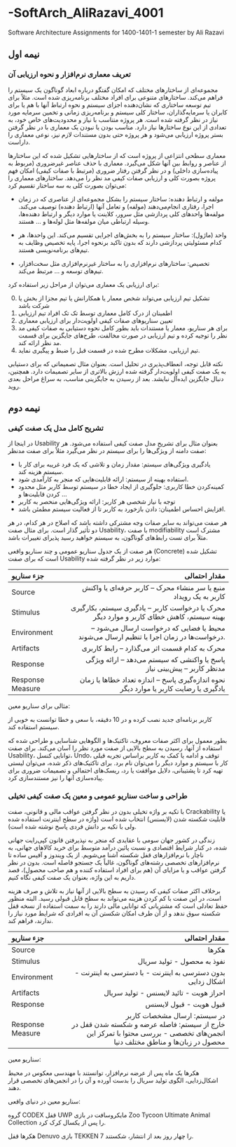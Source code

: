 # -SoftArch_AliRazavi_4001
Software Architecture Assignments for 1400-1401-1 semester by Ali Razavi 

## نیمه اول

### تعریف معماری نرم‌افزار و نحوه ارزیابی آن

مجموعه‌ای از ساختارهای مختلف که امکان گفتگو درباره ابعاد گوناگون یک سیستم را فراهم می‌کند. ساختارهای متنوعی برای افراد مختلف برنامه‌ریزی شده است. مثلاً برای تیم توسعه ساختاری که نشان‌دهنده اجزای سیستم و نحوه ارتباط آنها با هم یا برای کابران یا سرمایه‌گذاران، ساختار کلی سیستم و برنامه‌ریزی زمانی و تخمین سرمایه مورد نیاز در نظر گرفته شده است. هر پروژه متناسب با نیاز و محدودیت‌های خاص خود، به تعدادی از این نوع ساختارها نیاز دارد. مناسب بودن یا نبودن یک معماری با در نظر گرفتن بستر پروژه ارزیابی می‌شود و هر پروژه حتی بدون مستندات لازم نیز، نوعی معماری را داراست.

معماری سطحی انتزاعی از پروژه است که از ساختارهایی تشکیل شده که این ساختارها از عناصر و روابط بین آنها شکل می‌گیرد. معماری با حذف عناصر غیرضروری (مربوط به پیاده‌سازی داخلی) و در نظر گرفتن رفتار ضروری (مرتبط با صفات کیفی) امکان فهم پروژه بصورت کلی و ارزیابی صفات کیفی مد نظر را می‌دهد.
ساختارهای معماری را می‌توان بصورت کلی به سه ساختار تقسیم کرد:

- مولفه و ارتباط دهنده: ساختار سیستم را بشکل مجموعه‌ای از عناصری که در زمان اجرا، رفتاری انجام‌می‌دهند (مولفه) و تعامل آنها (ارتباط دهنده) توصیف می‌کند. مولفه‌ها واحدهای کلی پردازشی مثل سرور، کلاینت یا موارد دیگر و ارتباط دهنده‌ها، وسیله ارتباطی میان مولفه‌ها مثل لوله‌ها و ... هستند.

- واحد (ماژول): ساختار سیستم را به بخش‌های اجرایی تقسیم می‌کند. این واحدها، هر کدام مسئولیتی پردازشی دارند که بدون تاکید برنحوه اجرا، پایه تخصیص وظایف به تیم‌های برنامه‌نویسی هستند.

- تخصیص: ساختارهای نرم‌افزاری را به ساختار غیرنرم‌افزاری مثل سخت‌افزار، تیم‌های توسعه و ... مرتبط می‌کند.

برای ارزیابی یک معماری می‌توان از مراحل زیر استفاده کرد:

0. تشکیل تیم ارزیابی می‌تواند شخص معمار یا همکارانش یا تیم مجزا از بخش یا شرکت باشد
1. اطمینان از درک کامل معماری توسط تک تک افراد تیم ارزیابی
2. تعیین سناریوهای صفات کیفی اولویت‌دار برای ارزیابی معماری
3. برای هر سناریو، معمار یا مستندات باید بطور کامل نحوه دستیابی به صفات کیفی مد نظر را توجیه کرده و تیم ارزیابی در صورت مخالفت، طرح‌های جایگزین برای قسمت مد نظر ارائه کند.
4. تیم ارزیابی، مشکلات مطرح شده در قسمت قبل را ضبط و پیگیری نماید.

نکته قابل توجه، انعطاف‌پذیری در تحلیل است. بعنوان مثال تصمیماتی که برای دستیابی به یک صفت کیفی اولویت‌دار گرفته شده ارزش بالاتری از سایر تصمیمات دارد. همچنین، دنبال جایگزین ایده‌آل نبایشد. بعد از رسیدن به جایگزینی مناسب، به سراغ مراحل بعدی روید.


## نیمه دوم

### تشریح کامل مدل یک صفت کیفی

در اینجا از Usability بعنوان مثال برای تشریح مدل صفت کیفی استفاده می‌شود.
هر صفت دامنه از ویژگی‌ها را برای سیستم در نظر می‌گیرد مثلاً برای صفت مدنظر:

- یادگیری ویژگی‌های سیستم: مقدار زمان و تلاشی که یک فرد غریبه برای کار با سیستم هزینه کند.
- استفاده بهینه از سیستم: ارائه قابلیت‌هایی که منجر به کارآمدی شود.
- کمینه‌کردن خطا کاربری: جلوگیری از ایجاد خطا در سیستم توسط کاربر مثل محدود کردن قابلیت‌ها و ...
- توجه با نیاز شخصی هر کاربر: ارائه ویژگی‌هایی منحصر به کاربر
- افزایش احساس اطمینان: دادن بازخورد به کاربر تا از فعالیت سیستم مطمئن باشد.

هر صفت می‌تواند به سایر صفات وجه مشترکی داشته باشد که اصلاح در هر کدام، در هر دو تأثیر گذار است. برای مثال صفت Usability، با صفت modifiability مشترک است مثلاً برای تست رابط‌های گوناگون، به سیستم خواهید رسید پذیرای تغییرات باشد.

هر صفت از یک جدول سناریو عمومی و چند سناریو واقعی (Concrete) تشکیل شده است که برای صفت Usability موارد زیر در نظر گرفته شده:

| جزء سناریو | مقدار احتمالی |
| :------------- | -------------: |
| Source | منبع یا سر منشاء محرک – کاربر حرفه‌ای یا واکنش کاربر به یک رویداد |
| Stimulus | محرک یا درخواست کاربر – یادگیری سیستم، بکارگیری بهینه سیستم، کاهش خطای کاربر و موارد دیگر |
| Environment | محیط یا فضایی که درخواست ارسال می‌شود – درخواست‌ها در زمان اجرا یا تنظیم ارسال می‌شوند. |
| Artifacts | محرک به کدام قسمت اثر می‌گذارد – رابط کاربری |
| Response | پاسخ یا واکنشی که سیستم می‌دهد – ارائه ویژگی مدنظر کاربر – پیش‌بینی نیاز |
| Response Measure | نحوه اندازه‌گیری پاسخ – اندازه تعداد خطاها یا زمان یادگیری یا رضایت کاربر یا موارد دیگر |

مثالی برای سناریو معین:

کاربر برنامه‌ای جدید نصب کرده و در 10 دقیقه، با سعی و خطا توانست به خوبی از سیستم استفاده کند.

بطور معمول برای اکثر صفات معروف، تاکتیک‌ها و الگوهایی شناسایی و طراحی شده که استفاده از آنها، رسیدن به سطح بالایی از صفت مورد نظر را آسان می‌کند. برای صفت Usability، توانایی کنسل، Undo، توقف و ادامه یا کمک به کاربر براساس تجربه قبلی کار با سیستم و موارد دیگر را می‌توان نام برد. برای تاکتیک‌های ذکر شده، می‌توان لیستی تهیه کرد تا پشتیبانی، دلایل موافقت یا رد، ریسک‌های احتمالی و تصمیمات ضروری برای پیاده‌سازی آنها را نیز مستندسازی کرد.

### طراحی و ساخت سناریو عمومی و معین یک صفت کیفی تخیلی

با تکیه بر واژه تخیلی بدون در نظر گرفتن عواقب مالی و قانونی، صفت Crackability یا قابلیت شکسته شدن (لایسنس) انتخاب شده است (واژه در سطح اینترنت استفاده شده ولی با تکیه بر دانش فردی پاسخ نوشته شده است).

زندگی در کشور جهان سومی با عقایدی که منجر به نپذیرفتن قانون کپی‌رایت جهانی شده، در کنار شرایط اقتصادی و نسبت پائین درآمد متوسط برای خرید کالاهای جهانی، به ناچار با نرم‌افزارهای قفل شکسته آشنا می‌شویم. از یک ویندوز و آفیس ساده تا نرم‌افزارهای تخصصی رشته‌های گوناگون، غالباً یک جستجو فاصله است. بدون در نظر گرفتن عواقب و یا مزایای آن (هم برای افراد استفاده کننده و هم صاحب محصول)، قصد داریم به این واژه، بعنوان یک صفت کیفی نگاه کنیم.

برخلاف اکثر صفات کیفی که رسیدن به سطح بالایی از آنها نیاز به تلاش و صرف هزینه است، در این صفت با کم کردن هزینه می‌تواند به سطح قابل قبولی رسید. البته منظور حفظ تعادلی است که مشتریانی که توانایی مالی دارند را به سمت استفاده از نسخه قفل شکسته سوق ندهد و از آن طرف امکان شکستن آن به افرادی که شرایط مورد نیاز را ندارند، فراهم کند.

| جزء سناریو | مقدار احتمالی |
| :------------- | ------------: |
| Source | هکرها |
| Stimulus | نفوذ به محصول - تولید سریال |
| Environment | بدون دسترسی به اینترنت - با دسترسی به اینترنت - اشکال زدایی |
| Artifacts | احراز هویت - تائید لایسنس - تولید سریال |
| Response | قبول هویت - قبول لایسنس |
| Response Measure | در سیستم: ارسال مشخصات کاربر <br> خارج از سیستم: فاصله عرضه و شکسته شدن قفل در انجمن‌های تخصصی - بررسی محتوا با تمرکز این محصول در زبان‌ها و مناطق مختلف دنیا |

سناریو معین:

هکرها یک ماه پس از عرضه نرم‌افزار، توانستند با مهندسی معکوس در محیط اشکال‌زدایی، الگوی تولید سریال را بدست آورده و آن را در انجمن‌های تخصصی قرار دهند.

سناریو معین در دنیای واقعی:

گروه CODEX قفل UWP مایکروسافت در بازی Zoo Tycoon Ultimate Animal Collection را پس از یکسال کرک کرد.

هکرها قفل Denuvo بازی TEKKEN 7 را چهار روز بعد از انتشار، شکستند.








